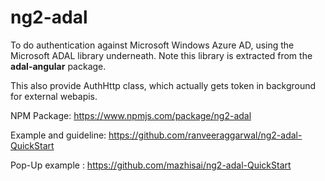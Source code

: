 # ng2-adal

To do authentication against Microsoft Windows Azure AD, using the Microsoft ADAL library underneath. Note this library is extracted from the <b>adal-angular</b> package.

This also provide AuthHttp class, which actually gets token in background for external webapis.

NPM Package: https://www.npmjs.com/package/ng2-adal

Example and guideline: 
https://github.com/ranveeraggarwal/ng2-adal-QuickStart

Pop-Up example : https://github.com/mazhisai/ng2-adal-QuickStart
